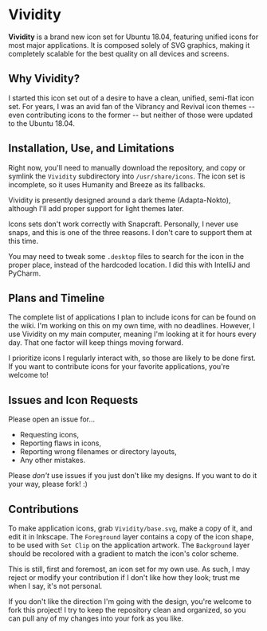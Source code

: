 # Vividity

**Vividity** is a brand new icon set for Ubuntu 18.04, featuring unified icons for most major applications. It is composed solely of SVG graphics, making it completely scalable for the best quality on all devices and screens.

## Why Vividity?

I started this icon set out of a desire to have a clean, unified, semi-flat icon set. For years, I was an avid fan of the Vibrancy and Revival icon themes -- even contributing icons to the former -- but neither of those were updated to the Ubuntu 18.04.

## Installation, Use, and Limitations

Right now, you'll need to manually download the repository, and copy or symlink the `Vividity` subdirectory into `/usr/share/icons`. The icon set is incomplete, so it uses Humanity and Breeze as its fallbacks.

Vividity is presently designed around a dark theme (Adapta-Nokto), although I'll add proper support for light themes later.

Icons sets don't work correctly with Snapcraft. Personally, I never use snaps, and this is one of the three reasons. I don't care to support them at this time.

You may need to tweak some `.desktop` files to search for the icon in the proper place, instead of the hardcoded location. I did this with IntelliJ and PyCharm.

## Plans and Timeline

The complete list of applications I plan to include icons for can be found on the wiki. I'm working on this on my own time, with no deadlines. However, I use Vividity on my main computer, meaning I'm looking at it for hours every day. That one factor will keep things moving forward.

I prioritize icons I regularly interact with, so those are likely to be done first. If you want to contribute icons for your favorite applications, you're welcome to!

## Issues and Icon Requests

Please open an issue for...

* Requesting icons,
* Reporting flaws in icons,
* Reporting wrong filenames or directory layouts,
* Any other mistakes.

Please *don't* use issues if you just don't like my designs. If you want to do it your way, please fork! :)

## Contributions

To make application icons, grab `Vividity/base.svg`, make a copy of it, and edit it in Inkscape. The `Foreground` layer contains a copy of the icon shape, to be used with `Set Clip` on the application artwork. The `Background` layer should be recolored with a gradient to match the icon's color scheme.

This is still, first and foremost, an icon set for my own use. As such, I may reject or modify your contribution if I don't like how they look; trust me when I say, it's not personal.

If you don't like the direction I'm going with the design, you're welcome to fork this project! I try to keep the repository clean and organized, so you can pull any of my changes into your fork as you like.

